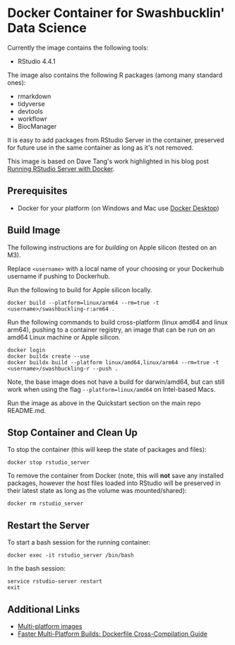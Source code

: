 # Docker Container for Swashbucklin' Data Science

Currently the image contains the following tools:

- RStudio 4.4.1

The image also contains the following R packages (among many standard ones):

- rmarkdown
- tidyverse
- devtools
- workflowr
- BiocManager

It is easy to add packages from RStudio Server in the container, preserved for future use in the same container as long as it's not removed.

This image is based on Dave Tang's work highlighted in his blog post [Running RStudio Server with Docker](https://davetang.org/muse/2021/04/24/running-rstudio-server-with-docker/).

## Prerequisites

- Docker for your platform (on Windows and Mac use [Docker Desktop](https://www.docker.com/products/docker-desktop/))

## Build Image

The following instructions are for _building_ on Apple silicon (tested on an M3).

Replace `<username>` with a local name of your choosing or your Dockerhub username if pushing to Dockerhub.

Run the following to build for Apple silicon locally.

```
docker build --platform=linux/arm64 --rm=true -t <username>/swashbuckling-r:arm64 .
```

Run the following commands to build cross-platform (linux amd64 and linux arm64), pushing to a container registry, an image that can be run on an amd64 Linux machine or Apple silicon.

```
docker login
docker buildx create --use
docker buildx build --platform linux/amd64,linux/arm64 --rm=true -t <username>/swashbuckling-r --push .
```

Note, the base image does not have a build for darwin/amd64, but can still work when using the flag `--platform=linux/amd64` on Intel-based Macs.

Run the image as above in the Quickstart section on the main repo README.md.


## Stop Container and Clean Up

To stop the container (this will keep the state of packages and files):

```
docker stop rstudio_server
```

To remove the container from Docker (note, this will **not** save any installed packages, however the host files loaded into RStudio will be preserved in their latest state as long as the volume was mounted/shared):

```
docker rm rstudio_server
```

## Restart the Server

To start a bash session for the running container:
```
docker exec -it rstudio_server /bin/bash
```

In the bash session:
```
service rstudio-server restart
exit
```

## Additional Links

- [Multi-platform images](https://docs.docker.com/build/building/multi-platform/)
- [Faster Multi-Platform Builds: Dockerfile Cross-Compilation Guide](https://www.docker.com/blog/faster-multi-platform-builds-dockerfile-cross-compilation-guide/)

